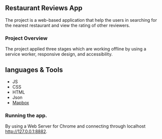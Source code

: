 ## Restaurant Reviews App

The project is a web-based application that help the users in searching for the nearest restaurant and view the rating of other reviewers.

### Project Overview

The project applied three stages which are working offline by using a service worker, responsive design, and accessibility.

## languages & Tools
* JS
* CSS
* HTML
* Json
* [Mapbox](https://www.mapbox.com/)


### Running the app.
By using a Web Server for Chrome and connecting through localhost http://127.0.0.1:8882.
